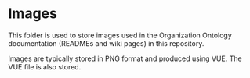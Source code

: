 # Images

This folder is used to store images used in the Organization Ontology documentation 
(READMEs and wiki pages)
in this repository.

Images are typically stored in PNG format and produced using VUE.  The VUE file is also 
stored.
